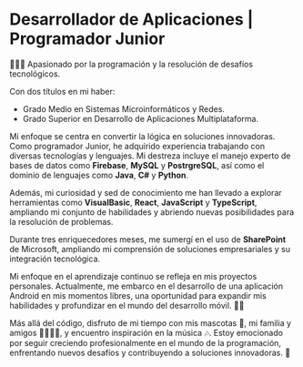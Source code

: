 # Desarrollador de Aplicaciones | Programador Junior

👨🏻‍💻 Apasionado por la programación y la resolución de desafíos tecnológicos.

Con dos títulos en mi haber:
- Grado Medio en Sistemas Microinformáticos y Redes.
- Grado Superior en Desarrollo de Aplicaciones Multiplataforma.

Mi enfoque se centra en convertir la lógica en soluciones innovadoras. Como programador Junior, he adquirido experiencia trabajando con diversas tecnologías y lenguajes. Mi destreza incluye el manejo experto de bases de datos como **Firebase**, **MySQL** y **PostrgreSQL**, así como el dominio de lenguajes como **Java**, **C#** y **Python**.

Además, mi curiosidad y sed de conocimiento me han llevado a explorar herramientas como **VisualBasic**, **React**, **JavaScript** y **TypeScript**, ampliando mi conjunto de habilidades y abriendo nuevas posibilidades para la resolución de problemas.

Durante tres enriquecedores meses, me sumergí en el uso de **SharePoint** de Microsoft, ampliando mi comprensión de soluciones empresariales y su integración tecnológica.

Mi enfoque en el aprendizaje continuo se refleja en mis proyectos personales. Actualmente, me embarco en el desarrollo de una aplicación Android en mis momentos libres, una oportunidad para expandir mis habilidades y profundizar en el mundo del desarrollo móvil. 📱✨

Más allá del código, disfruto de mi tiempo con mis mascotas 🦜, mi familia y amigos 👨‍👩‍👧‍👦, y encuentro inspiración en la música 🎶. Estoy emocionado por seguir creciendo profesionalmente en el mundo de la programación, enfrentando nuevos desafíos y contribuyendo a soluciones innovadoras. 🚀

